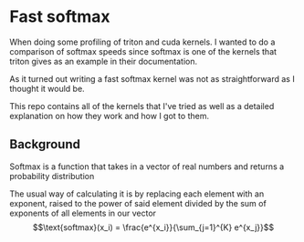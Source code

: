# Fast softmax

When doing some profiling of triton and cuda kernels. I wanted to do a comparison of softmax speeds
since softmax is one of the kernels that triton gives as an example in their documentation.

As it turned out writing a fast softmax kernel was not as straightforward as I thought it would be.

This repo contains all of the kernels that I've tried as well as a detailed explanation on how they work and 
how I got to them.

## Background

Softmax is a function that takes in a vector of real numbers and returns a probability distribution

The usual way of calculating it is by replacing each element with an exponent, raised to the power of said element
divided by the sum of exponents of all elements in our vector
$$\text{softmax}(x_i) = \frac{e^{x_i}}{\sum_{j=1}^{K} e^{x_j}}$$
